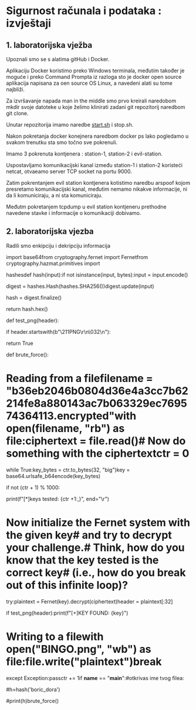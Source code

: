 # Sigurnost računala i podataka : izvještaji

## 1. laboratorijska vježba

Upoznali smo se s alatima gitHub i Docker.

Aplikaciju Docker koristimo preko Windows terminala, međutim također je moguće i preko Command Prompta iz razloga sto je docker open source aplikacija napisana za oen source OS Linux, a navedeni alati su tome najbliži.

Za izvršavanje napada man in the middle smo prvo kreirali naredobom mkdir svoje datoteke u koje želimo klinirati zadani git repozitorij naredbom git clone.

Unutar repozitorija imamo naredbe [start.sh](http://start.sh) i stop.sh.

Nakon pokretanja docker konejnera naredbom docker ps lako pogledamo u svakom trenutku sta smo točno sve pokrenuli.

Imamo 3 pokrenuta kontjenera : station-1, station-2 i evil-station.

Uspostavljamo komunikacijski kanal između station-1 i station-2 koristeći netcat, otvaeamo server TCP socket na portu 9000.

Zatim pokrentanjem evil station kontjenera kotistimo naredbu arspoof kojom presretamo komunikacijski kanal, međutim nemamo nikakve informacije, ni da li komuniciraju, a ni sta komuniciraju.

Međutm pokretanjem tcpdump u evil station kontjeneru prethodne navedene stavke i informacije o komunikaciji dobivamo.

## 2. laboratorijska vjezba

Radili smo enkipciju i dekripciju informacija

import base64from cryptography.fernet import Fernetfrom cryptography.hazmat.primitives import 

hashesdef hash(input):if not isinstance(input, bytes):input = input.encode()

digest = hashes.Hash(hashes.SHA256())digest.update(input)

hash = digest.finalize()

return hash.hex()

def test_png(header):

if header.startswith(b"\211PNG\r\n\032\n"):

return True

def brute_force():

# Reading from a filefilename = "b36eb2046b0804d36e4a3cc7b62214fe8a880143ac7b063329ec769574364113.encrypted"with open(filename, "rb") as file:ciphertext = file.read()# Now do something with the ciphertextctr = 0

while True:key_bytes = ctr.to_bytes(32, "big")key = base64.urlsafe_b64encode(key_bytes)

if not (ctr + 1) % 1000:

print(f"[*]keys tested: {ctr +1:,}", end="\r")

# Now initialize the Fernet system with the given key# and try to decrypt your challenge.# Think, how do you know that the key tested is the correct key# (i.e., how do you break out of this infinite loop)?

try:plaintext = Fernet(key).decrypt(ciphertext)header = plaintext[:32]

if test_png(header):print(f"[+]KEY FOUND: {key}")

# Writing to a filewith open("BINGO.png", "wb") as file:file.write("plaintext")break

except Exception:passctr += 1if __name__ == "__main__":#otkrivas ime tvog filea:

#h=hash('boric_dora')

#print(h)brute_force()